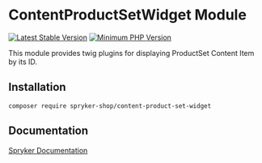 # ContentProductSetWidget Module
[![Latest Stable Version](https://poser.pugx.org/spryker-shop/content-product-set-widget/v/stable.svg)](https://packagist.org/packages/spryker-shop/content-product-set-widget)
[![Minimum PHP Version](https://img.shields.io/badge/php-%3E%3D%208.1-8892BF.svg)](https://php.net/)

This module provides twig plugins for displaying ProductSet Content Item by its ID.

## Installation

```
composer require spryker-shop/content-product-set-widget
```

## Documentation

[Spryker Documentation](https://docs.spryker.com)
